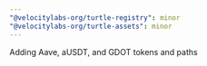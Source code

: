 ```yaml
---
"@velocitylabs-org/turtle-registry": minor
"@velocitylabs-org/turtle-assets": minor
---
```


Adding Aave, aUSDT, and GDOT tokens and paths
